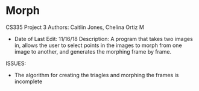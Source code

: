 # Morph
CS335 Project 3
Authors: Caitlin Jones, Chelina Ortiz M
 * Date of Last Edit: 11/16/18
 Description: A program that takes two images in, allows the user to select points in the images to morph from one image to another, and generates the morphing frame by frame.
 
 ISSUES:
 - The algorithm for creating the triagles and morphing the frames is incomplete
 
 
